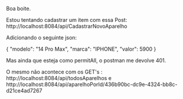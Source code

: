 Boa boite.

Estou tentando cadastrar um item com essa Post: http://localhost:8084/api/CadastrarNovoAparelho

Adicionando o seguinte json:

{
    "modelo": "14 Pro Max",
    "marca": "IPHONE",
    "valor": 5900
}

Mas ainda que esteja como permitAll, o postman me devolve 401.


O mesmo não acontece com os GET's :  http://localhost:8084/api/todosAparelhos e http://localhost:8084/api/aparelhoPorId/436b90bc-dc9e-4324-bb8c-d21ce4ad7267
